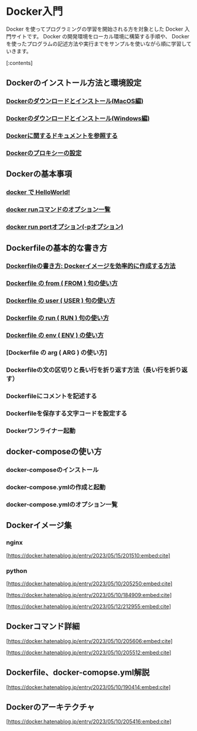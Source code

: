 ﻿


# Docker入門

Docker を使ってプログラミングの学習を開始される方を対象とした Docker 入門サイトです。 Docker の開発環境をローカル環境に構築する手順や、 Docker を使ったプログラムの記述方法や実行までをサンプルを使いながら順に学習していきます。

[:contents]




## Dockerのインストール方法と環境設定

### [Dockerのダウンロードとインストール(MacOS編)](https://minegishirei.hatenablog.com/entry/2023/09/03/143528)

### [Dockerのダウンロードとインストール(Windows編)](https://minegishirei.hatenablog.com/entry/2023/09/04/115946)

### [Dockerに関するドキュメントを参照する](https://minegishirei.hatenablog.com/entry/2023/09/03/184308)

### [Dockerのプロキシーの設定](https://minegishirei.hatenablog.com/entry/2023/09/05/120827)




## Dockerの基本事項

### [docker で HelloWorld!](https://minegishirei.hatenablog.com/entry/2023/09/06/100027)

### [docker runコマンドのオプション一覧](https://minegishirei.hatenablog.com/entry/2023/05/09/095603)

### [docker run portオプション(-pオプション)](https://minegishirei.hatenablog.com/entry/2023/09/07/120532)



## Dockerfileの基本的な書き方

### [Dockerfileの書き方: Dockerイメージを効率的に作成する方法](https://minegishirei.hatenablog.com/entry/2023/09/11/102313)


### [Dockerfile の from ( FROM ) 句の使い方](https://minegishirei.hatenablog.com/entry/2023/09/12/111814)

### [Dockerfile の user ( USER ) 句の使い方](https://minegishirei.hatenablog.com/entry/2023/09/12/113541)

### [Dockerfile の run ( RUN ) 句の使い方](https://minegishirei.hatenablog.com/entry/2023/09/14/102912)


### [Dockerfile の env ( ENV ) の使い方](https://minegishirei.hatenablog.com/entry/2023/09/14/140239)

### [Dockerfile の arg ( ARG ) の使い方]


### Dockerfileの文の区切りと長い行を折り返す方法（長い行を折り返す）

### Dockerfileにコメントを記述する

### Dockerfileを保存する文字コードを設定する

### Dockerワンライナー起動





## docker-composeの使い方

### docker-composeのインストール

### docker-compose.ymlの作成と起動

### docker-compose.ymlのオプション一覧






## Dockerイメージ集

### nginx

[https://docker.hatenablog.jp/entry/2023/05/15/201510:embed:cite]



### python


[https://docker.hatenablog.jp/entry/2023/05/10/205250:embed:cite]



[https://docker.hatenablog.jp/entry/2023/05/10/184909:embed:cite]



[https://docker.hatenablog.jp/entry/2023/05/12/212955:embed:cite]








## Dockerコマンド詳細


[https://docker.hatenablog.jp/entry/2023/05/10/205606:embed:cite]



[https://docker.hatenablog.jp/entry/2023/05/10/205512:embed:cite]


## Dockerfile、docker-comopse.yml解説



[https://docker.hatenablog.jp/entry/2023/05/10/190414:embed:cite]




## Dockerのアーキテクチャ


[https://docker.hatenablog.jp/entry/2023/05/10/205416:embed:cite]

